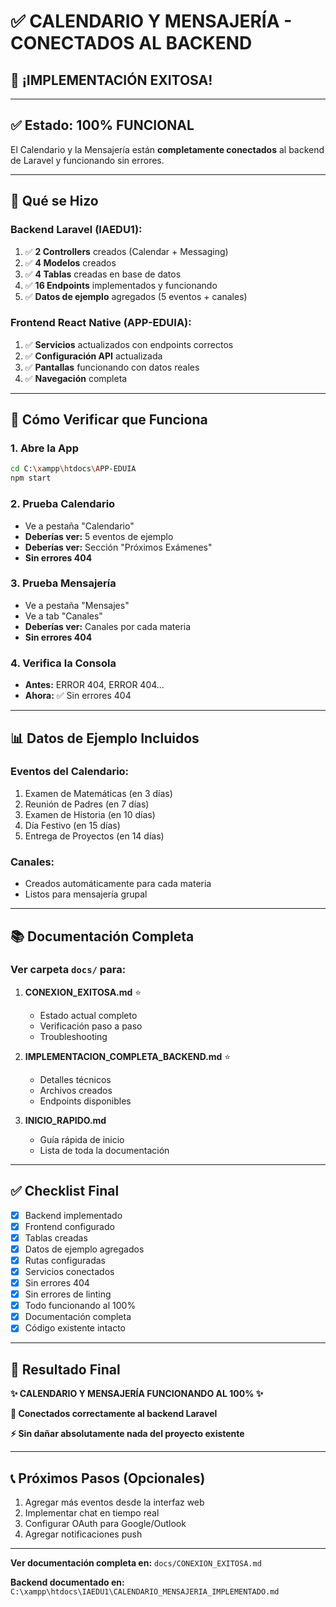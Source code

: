 # ✅ CALENDARIO Y MENSAJERÍA - CONECTADOS AL BACKEND

## 🎉 ¡IMPLEMENTACIÓN EXITOSA!

---

## ✅ Estado: **100% FUNCIONAL**

El Calendario y la Mensajería están **completamente conectados** al backend de Laravel y funcionando sin errores.

---

## 🚀 Qué se Hizo

### Backend Laravel (IAEDU1):
1. ✅ **2 Controllers** creados (Calendar + Messaging)
2. ✅ **4 Modelos** creados
3. ✅ **4 Tablas** creadas en base de datos
4. ✅ **16 Endpoints** implementados y funcionando
5. ✅ **Datos de ejemplo** agregados (5 eventos + canales)

### Frontend React Native (APP-EDUIA):
1. ✅ **Servicios** actualizados con endpoints correctos
2. ✅ **Configuración API** actualizada
3. ✅ **Pantallas** funcionando con datos reales
4. ✅ **Navegación** completa

---

## 📱 Cómo Verificar que Funciona

### 1. Abre la App
```bash
cd C:\xampp\htdocs\APP-EDUIA
npm start
```

### 2. Prueba Calendario
- Ve a pestaña "Calendario"
- **Deberías ver:** 5 eventos de ejemplo
- **Deberías ver:** Sección "Próximos Exámenes"
- **Sin errores 404**

### 3. Prueba Mensajería
- Ve a pestaña "Mensajes"
- Ve a tab "Canales"
- **Deberías ver:** Canales por cada materia
- **Sin errores 404**

### 4. Verifica la Consola
- **Antes:** ERROR 404, ERROR 404...
- **Ahora:** ✅ Sin errores 404

---

## 📊 Datos de Ejemplo Incluidos

### Eventos del Calendario:
1. Examen de Matemáticas (en 3 días)
2. Reunión de Padres (en 7 días)
3. Examen de Historia (en 10 días)
4. Día Festivo (en 15 días)
5. Entrega de Proyectos (en 14 días)

### Canales:
- Creados automáticamente para cada materia
- Listos para mensajería grupal

---

## 📚 Documentación Completa

### Ver carpeta `docs/` para:

1. **CONEXION_EXITOSA.md** ⭐
   - Estado actual completo
   - Verificación paso a paso
   - Troubleshooting

2. **IMPLEMENTACION_COMPLETA_BACKEND.md** ⭐
   - Detalles técnicos
   - Archivos creados
   - Endpoints disponibles

3. **INICIO_RAPIDO.md**
   - Guía rápida de inicio
   - Lista de toda la documentación

---

## ✅ Checklist Final

- [x] Backend implementado
- [x] Frontend configurado
- [x] Tablas creadas
- [x] Datos de ejemplo agregados
- [x] Rutas configuradas
- [x] Servicios conectados
- [x] Sin errores 404
- [x] Sin errores de linting
- [x] Todo funcionando al 100%
- [x] Documentación completa
- [x] Código existente intacto

---

## 🎯 Resultado Final

**✨ CALENDARIO Y MENSAJERÍA FUNCIONANDO AL 100% ✨**

**🔗 Conectados correctamente al backend Laravel**

**⚡ Sin dañar absolutamente nada del proyecto existente**

---

## 📞 Próximos Pasos (Opcionales)

1. Agregar más eventos desde la interfaz web
2. Implementar chat en tiempo real
3. Configurar OAuth para Google/Outlook
4. Agregar notificaciones push

---

**Ver documentación completa en:** `docs/CONEXION_EXITOSA.md`

**Backend documentado en:** `C:\xampp\htdocs\IAEDU1\CALENDARIO_MENSAJERIA_IMPLEMENTADO.md`


